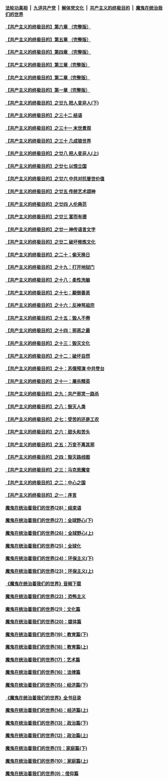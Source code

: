 ####  [法轮功真相](../../../../basic/blob/master/README.md?t=07050102) &nbsp;|&nbsp; [九评共产党](../../../../9ping.md/blob/master/README.md?t=07050102) &nbsp;|&nbsp; [解体党文化](../../../../jtdwh.md/blob/master/README.md?t=07050102)  &nbsp;|&nbsp; [共产主义的终极目的](../../../../gczydzjmd.md/blob/master/README.md?t=07050102) &nbsp;|&nbsp; [魔鬼在统治我们的世界](../../../../mgztzwmdsj.md/blob/master/README.md?t=07050102) 

#### [【共产主义的终极目的】第六章 （完整版）](../pages/nsc422/n11428913.md?t=07050102) 

#### [【共产主义的终极目的】第五章 （完整版）](../pages/nsc422/n11428912.md?t=07050102) 

#### [【共产主义的终极目的】第四章 （完整版）](../pages/nsc422/n11428907.md?t=07050102) 

#### [【共产主义的终极目的】第三章（完整版）](../pages/nsc422/n11428848.md?t=07050102) 

#### [【共产主义的终极目的】第二章（完整版）](../pages/nsc422/n11428831.md?t=07050102) 

#### [【共产主义的终极目的】第一章（完整版）](../pages/nsc422/n11417651.md?t=07050102) 

#### [【共产主义的终极目的】之廿九 把人变非人(下)](../pages/nsc422/n11344140.md?t=07050102) 

#### [【共产主义的终极目的】之三十二 结语](../pages/nsc422/n11360535.md?t=07050102) 

#### [【共产主义的终极目的】之三十一 末世景观](../pages/nsc422/n11351129.md?t=07050102) 

#### [【共产主义的终极目的】之三十 几成狼世界](../pages/nsc422/n11348280.md?t=07050102) 

#### [【共产主义的终极目的】之廿八 把人变非人(上)](../pages/nsc422/n11340492.md?t=07050102) 

#### [【共产主义的终极目的】之廿七 以恨立国](../pages/nsc422/n11336944.md?t=07050102) 

#### [【共产主义的终极目的】之廿六 中共对抗普世价值](../pages/nsc422/n11324785.md?t=07050102) 

#### [【共产主义的终极目的】之廿五 传统艺术颂神](../pages/nsc422/n11296396.md?t=07050102) 

#### [【共产主义的终极目的】之廿四 人伦典范](../pages/nsc422/n11296397.md?t=07050102) 

#### [【共产主义的终极目的】之廿三 富而有德](../pages/nsc422/n11283598.md?t=07050102) 

#### [【共产主义的终极目的】之廿一 神传语言文字](../pages/nsc422/n11263265.md?t=07050102) 

#### [【共产主义的终极目的】之廿二 破坏修炼文化](../pages/nsc422/n11245728.md?t=07050102) 

#### [【共产主义的终极目的】之二十：偷天换日](../pages/nsc422/n11238846.md?t=07050102) 

#### [【共产主义的终极目的】之十九：打开地狱门](../pages/nsc422/n11206376.md?t=07050102) 

#### [【共产主义的终极目的】之十八：柔性洗脑](../pages/nsc422/n11199994.md?t=07050102) 

#### [【共产主义的终极目的】之十七：颠倒善恶](../pages/nsc422/n11179782.md?t=07050102) 

#### [【共产主义的终极目的】之十六：反神骂祖宗](../pages/nsc422/n11166798.md?t=07050102) 

#### [【共产主义的终极目的】之十五：毁人不倦](../pages/nsc422/n11166792.md?t=07050102) 

#### [【共产主义的终极目的】之十四：邪恶之最](../pages/nsc422/n11150249.md?t=07050102) 

#### [【共产主义的终极目的】之十三：毁灭文化](../pages/nsc422/n11135227.md?t=07050102) 

#### [【共产主义的终极目的】之十二：破坏自然](../pages/nsc422/n11135214.md?t=07050102) 

#### [【共产主义的终极目的】之十：苏俄预演 中共登台](../pages/nsc422/n11118424.md?t=07050102) 

#### [【共产主义的终极目的】之十一：屠杀精英](../pages/nsc422/n11118442.md?t=07050102) 

#### [【共产主义的终极目的】之九：共产邪灵一路杀](../pages/nsc422/n11114139.md?t=07050102) 

#### [【共产主义的终极目的】之八：毁灭人类](../pages/nsc422/n11108503.md?t=07050102) 

#### [【共产主义的终极目的】之七：受苦的还是工农](../pages/nsc422/n11101809.md?t=07050102) 

#### [【共产主义的终极目的】之六：甜头和苦头](../pages/nsc422/n11096971.md?t=07050102) 

#### [【共产主义的终极目的】之五：万变不离其邪](../pages/nsc422/n11091285.md?t=07050102) 

#### [【共产主义的终极目的】之四：毁灭路线图](../pages/nsc422/n11086284.md?t=07050102) 

#### [【共产主义的终极目的】之三：马克思魔变](../pages/nsc422/n11061941.md?t=07050102) 

#### [【共产主义的终极目的】之二：中心之国](../pages/nsc422/n11047728.md?t=07050102) 

#### [【共产主义的终极目的】之一：序言](../pages/nsc422/n11086077.md?t=07050102) 

#### [魔鬼在统治着我们的世界(28)：结束语](../pages/nsc422/n10936246.md?t=07050102) 

#### [魔鬼在统治着我们的世界(27)：全球野心(下)](../pages/nsc422/n10928319.md?t=07050102) 

#### [魔鬼在统治着我们的世界(26)：全球野心(上)](../pages/nsc422/n10900318.md?t=07050102) 

#### [魔鬼在统治着我们的世界(25)：全球化](../pages/nsc422/n10788205.md?t=07050102) 

#### [魔鬼在统治着我们的世界(24)：环保主义(下)](../pages/nsc422/n10695307.md?t=07050102) 

#### [魔鬼在统治着我们的世界(23)：环保主义(上)](../pages/nsc422/n10688613.md?t=07050102) 

#### [《魔鬼在统治着我们的世界》音频下载](../pages/nsc422/n10635553.md?t=07050102) 

#### [魔鬼在统治着我们的世界(22)：恐怖主义](../pages/nsc422/n10614727.md?t=07050102) 

#### [魔鬼在统治着我们的世界(21)：文化篇](../pages/nsc422/n10597706.md?t=07050102) 

#### [魔鬼在统治着我们的世界(20)：媒体篇](../pages/nsc422/n10586579.md?t=07050102) 

#### [魔鬼在统治着我们的世界(19)：教育篇(下)](../pages/nsc422/n10564808.md?t=07050102) 

#### [魔鬼在统治着我们的世界(18)：教育篇(上)](../pages/nsc422/n10526970.md?t=07050102) 

#### [魔鬼在统治着我们的世界(17)：艺术篇](../pages/nsc422/n10499093.md?t=07050102) 

#### [魔鬼在统治着我们的世界(16)：法律篇](../pages/nsc422/n10485969.md?t=07050102) 

#### [魔鬼在统治着我们的世界(15)：经济篇(下)](../pages/nsc422/n10469975.md?t=07050102) 

#### [《魔鬼在统治着我们的世界》全书目录](../pages/nsc422/n10464261.md?t=07050102) 

#### [魔鬼在统治着我们的世界(14)：经济篇(上)](../pages/nsc422/n10457370.md?t=07050102) 

#### [魔鬼在统治着我们的世界(13)：政治篇(下)](../pages/nsc422/n10448270.md?t=07050102) 

#### [魔鬼在统治着我们的世界(12)：政治篇(上)](../pages/nsc422/n10444576.md?t=07050102) 

#### [魔鬼在统治着我们的世界(11)：家庭篇(下)](../pages/nsc422/n10440961.md?t=07050102) 

#### [魔鬼在统治着我们的世界(10)：家庭篇(上)](../pages/nsc422/n10435448.md?t=07050102) 

#### [魔鬼在统治着我们的世界(9)：信仰篇](../pages/nsc422/n10432159.md?t=07050102) 

